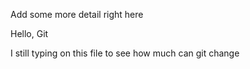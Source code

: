 Add some more detail right here

Hello, Git

I still typing on this file to see how much can git change
